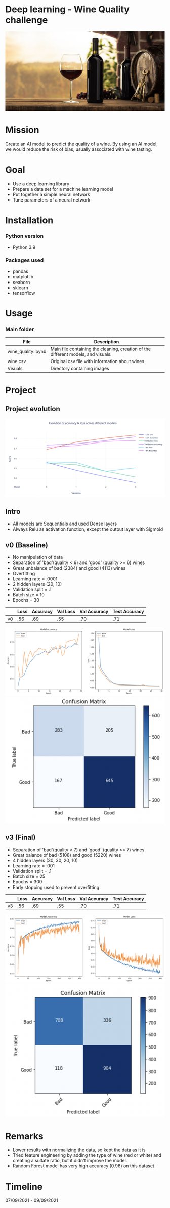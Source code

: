 # Deep learning - Wine Quality challenge
![](Visuals/wine_banner.jpeg)
# Mission
Create an AI model to predict the quality of a wine. By using an AI model, we would reduce the risk of bias, usually associated with wine tasting.

# Goal
* Use a deep learning library
* Prepare a data set for a machine learning model
* Put together a simple neural network
* Tune parameters of a neural network

# Installation
### Python version
* Python 3.9

### Packages used
* pandas
* matplotlib
* seaborn
* sklearn
* tensorflow

# Usage
### Main folder
| File           | Description                                                 |
|-------------------|-------------------------------------------------------------|
| wine_quality.ipynb        | Main file containing the cleaning, creation of the different models, and visuals. |
| wine.csv      | Original csv file with information about wines |
| Visuals           | Directory containing images             |

# Project
## Project evolution
![](Visuals/All_evolution.png)

## Intro
* All models are Sequentials and used Dense layers
* Always Relu as activation function, except the output layer with Sigmoid

## v0 (Baseline)
* No manipulation of data
* Separation of 'bad'(quality < 6) and 'good' (quality >= 6) wines
* Great unbalance of bad (2384) and good (4113) wines
* Overfitting
* Learning rate = .0001
* 2 hidden layers (20, 10)
* Validation split = .1
* Batch size = 10
* Epochs = 30

|    | Loss      | Accuracy | Val Loss | Val Accuracy | Test Accuracy |
| -- | --------- | ------   | -------- | ------------ | ------------- |
| v0 | .56       | .69      | .55      | .70          | .71           |

![](Visuals/0_Accuracy_Loss.png)
![](Visuals/0_Confusion_Matrix.png)

## v3 (Final)
* Separation of 'bad'(quality < 7) and 'good' (quality >= 7) wines
* Great balance of bad (5108) and good (5220) wines
* 4 hidden layers (30, 30, 20, 10)
* Learning rate = .001
* Validation split = .1
* Batch size = 25
* Epochs = 300
* Early stopping used to prevent overfitting

|    | Loss      | Accuracy | Val Loss | Val Accuracy | Test Accuracy |
| -- | --------- | ------   | -------- | ------------ | ------------- |
| v3 | .56       | .69      | .55      | .70          | .71           |

![](Visuals/3_Accuracy_Loss.png)
![](Visuals/3_Confusion_Matrix.png)

# Remarks
* Lower results with normalizing the data, so kept the data as it is
* Tried feature engineering by adding the type of wine (red or white) and creating a sulfate ratio, but it didn't improve the model.
* Random Forest model has very high accuracy (0.96) on this dataset

# Timeline
07/09/2021 - 09/09/2021